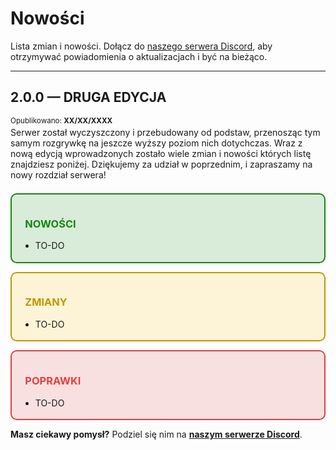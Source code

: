 <style>
.page {
    p, ul, ol {
        margin-top: 0.25em;
        margin-bottom: 0.25em;
    }
}
.container {
    padding: 1em;
    border-radius: 10px;
    margin-bottom: 1em;

    i {
        font-size: 0.9em;
        padding-right: 0.5em;
    }
}
.container.nowosci {   
    border: 2px solid rgb(17, 136, 17);
    background-color: rgb(17, 136, 17, 0.15);

    h3 { color: rgb(17, 136, 17); }

}
.container.zmiany {
    border: 2px solid #c29500;
    background-color: rgb(255, 195, 0, 0.15);

    h3 { color: #c29500 }
}

.container.poprawki {
    border: 2px solid rgb(226, 64, 64);
    background-color: rgb(226, 64, 64, 0.15);

    h3 { color: rgb(226, 64, 64) }
}
</style>


# **Nowości**
Lista zmian i nowości. Dołącz do [naszego serwera Discord](https://firedot.pl/discord), aby otrzymywać powiadomienia o aktualizacjach i być na bieżąco.

---

<div class="page">

## **2.0.0 — DRUGA EDYCJA** <!-- {docsify-ignore} -->
<sup>Opublikowano: **XX/XX/XXXX**</sup>

Serwer został wyczyszczony i przebudowany od podstaw, przenosząc tym samym rozgrywkę na jeszcze wyższy poziom nich dotychczas. Wraz z nową edycją wprowadzonych zostało wiele zmian i nowości których listę znajdziesz poniżej. Dziękujemy za udział w poprzednim, i zapraszamy na nowy rozdział serwera!

<br/>

<div class="container nowosci">

<h3><i class="bi bi-plus-circle-fill"></i>NOWOŚCI</h3>

- TO-DO

</div>

<div class="container zmiany">

<h3><i class="bi bi-gear-fill"></i></i>ZMIANY</h3>

- TO-DO

</div>

<div class="container poprawki">

<h3><i class="bi bi-bug-fill"></i>POPRAWKI</h3>

- TO-DO

</div>

**Masz ciekawy pomysł?** Podziel się nim na **[naszym serwerze Discord](https://firedot.pl/discord)**.

</div>